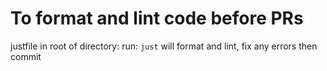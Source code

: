 # To format and lint code before PRs

justfile in root of directory:
run: `just`
will format and lint, fix any errors then commit 
